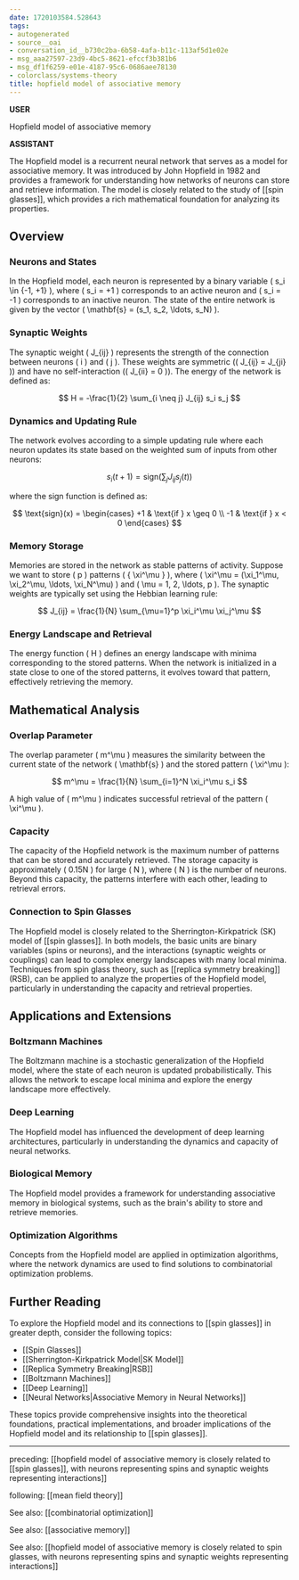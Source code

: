 ```yaml
---
date: 1720103584.528643
tags:
- autogenerated
- source__oai
- conversation_id__b730c2ba-6b58-4afa-b11c-113af5d1e02e
- msg_aaa27597-23d9-4bc5-8621-efccf3b381b6
- msg_df1f6259-e01e-4187-95c6-0686aee78130
- colorclass/systems-theory
title: hopfield model of associative memory
---
```


**USER**

Hopfield model of associative memory


**ASSISTANT**

The Hopfield model is a recurrent neural network that serves as a model for associative memory. It was introduced by John Hopfield in 1982 and provides a framework for understanding how networks of neurons can store and retrieve information. The model is closely related to the study of [[spin glasses]], which provides a rich mathematical foundation for analyzing its properties.

## Overview

### Neurons and States

In the Hopfield model, each neuron is represented by a binary variable \( s_i \in \{-1, +1\} \), where \( s_i = +1 \) corresponds to an active neuron and \( s_i = -1 \) corresponds to an inactive neuron. The state of the entire network is given by the vector \( \mathbf{s} = (s_1, s_2, \ldots, s_N) \).

### Synaptic Weights

The synaptic weight \( J_{ij} \) represents the strength of the connection between neurons \( i \) and \( j \). These weights are symmetric (\( J_{ij} = J_{ji} \)) and have no self-interaction (\( J_{ii} = 0 \)). The energy of the network is defined as:

$$
H = -\frac{1}{2} \sum_{i \neq j} J_{ij} s_i s_j
$$

### Dynamics and Updating Rule

The network evolves according to a simple updating rule where each neuron updates its state based on the weighted sum of inputs from other neurons:

$$
s_i(t+1) = \text{sign} \left( \sum_{j} J_{ij} s_j(t) \right)
$$

where the sign function is defined as:

$$
\text{sign}(x) =
\begin{cases}
+1 & \text{if } x \geq 0 \\
-1 & \text{if } x < 0
\end{cases}
$$

### Memory Storage

Memories are stored in the network as stable patterns of activity. Suppose we want to store \( p \) patterns \( \{ \xi^\mu \} \), where \( \xi^\mu = (\xi_1^\mu, \xi_2^\mu, \ldots, \xi_N^\mu) \) and \( \mu = 1, 2, \ldots, p \). The synaptic weights are typically set using the Hebbian learning rule:

$$
J_{ij} = \frac{1}{N} \sum_{\mu=1}^p \xi_i^\mu \xi_j^\mu
$$

### Energy Landscape and Retrieval

The energy function \( H \) defines an energy landscape with minima corresponding to the stored patterns. When the network is initialized in a state close to one of the stored patterns, it evolves toward that pattern, effectively retrieving the memory.

## Mathematical Analysis

### Overlap Parameter

The overlap parameter \( m^\mu \) measures the similarity between the current state of the network \( \mathbf{s} \) and the stored pattern \( \xi^\mu \):

$$
m^\mu = \frac{1}{N} \sum_{i=1}^N \xi_i^\mu s_i
$$

A high value of \( m^\mu \) indicates successful retrieval of the pattern \( \xi^\mu \).

### Capacity

The capacity of the Hopfield network is the maximum number of patterns that can be stored and accurately retrieved. The storage capacity is approximately \( 0.15N \) for large \( N \), where \( N \) is the number of neurons. Beyond this capacity, the patterns interfere with each other, leading to retrieval errors.

### Connection to Spin Glasses

The Hopfield model is closely related to the Sherrington-Kirkpatrick (SK) model of [[spin glasses]]. In both models, the basic units are binary variables (spins or neurons), and the interactions (synaptic weights or couplings) can lead to complex energy landscapes with many local minima. Techniques from spin glass theory, such as [[replica symmetry breaking]] (RSB), can be applied to analyze the properties of the Hopfield model, particularly in understanding the capacity and retrieval properties.

## Applications and Extensions

### Boltzmann Machines

The Boltzmann machine is a stochastic generalization of the Hopfield model, where the state of each neuron is updated probabilistically. This allows the network to escape local minima and explore the energy landscape more effectively.

### Deep Learning

The Hopfield model has influenced the development of deep learning architectures, particularly in understanding the dynamics and capacity of neural networks.

### Biological Memory

The Hopfield model provides a framework for understanding associative memory in biological systems, such as the brain's ability to store and retrieve memories.

### Optimization Algorithms

Concepts from the Hopfield model are applied in optimization algorithms, where the network dynamics are used to find solutions to combinatorial optimization problems.

## Further Reading

To explore the Hopfield model and its connections to [[spin glasses]] in greater depth, consider the following topics:

- [[Spin Glasses]]
- [[Sherrington-Kirkpatrick Model|SK Model]]
- [[Replica Symmetry Breaking|RSB]]
- [[Boltzmann Machines]]
- [[Deep Learning]]
- [[Neural Networks|Associative Memory in Neural Networks]]

These topics provide comprehensive insights into the theoretical foundations, practical implementations, and broader implications of the Hopfield model and its relationship to [[spin glasses]].


---

preceding: [[hopfield model of associative memory is closely related to [[spin glasses]], with neurons representing spins and synaptic weights representing interactions]]  


following: [[mean field theory]]

See also: [[combinatorial optimization]]


See also: [[associative memory]]


See also: [[hopfield model of associative memory is closely related to spin glasses, with neurons representing spins and synaptic weights representing interactions]]